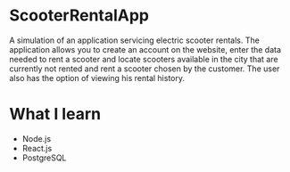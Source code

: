 # ScooterRentalApp

A simulation of an application servicing electric scooter rentals. The application allows you to create an account on the website, enter the data needed to rent a scooter and locate scooters available in the city that are currently not rented and rent a scooter chosen by the customer. The user also has the option of viewing his rental history.

# What I learn

* Node.js
* React.js
* PostgreSQL
